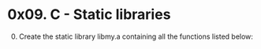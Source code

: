 # 0x09. C - Static libraries
0. Create the static library libmy.a containing all the functions listed below:
